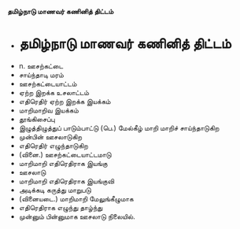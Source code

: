 **தமிழ்நாடு மாணவர் கணினித் திட்டம்**
- # தமிழ்நாடு மாணவர் கணினித் திட்டம்
- n. ஊசற்கட்டை
- சாய்ந்தாடி மரம்
- ஊசற்கட்டையாட்டம்
- ஏற்ற இறக்க உசலாட்டம்
- எதிரெதிர் ஏற்ற இறக்க இயக்கம்
- மாறிமாறிவ இயக்கம்
- தூங்கிசைப்பு
- இழுத்திழுத்துப் பாடும்பாட்டு (பெ.) மேல்கீழ் மாறி மாறிச் சாய்ந்தாடுகிற
- முன்பின் ஊசலாடுகிற
- எதிரெதிர் எழுந்தாடுகிற
- (வினை.) ஊசற்கட்டையாட்டமாடு
- மாறிமாறி எதிரெதிராக இயங்கு
- ஊசலாடு
- மாறிமாறி எதிரெதிராக இயங்குவி
- அடிக்கடி கருத்து மாறுபடு
- (வினையடை.) மாறிமாறி மேலுங்கீழுமாக
- எதிரெதிராக எழுந்து தாழ்ந்து
- முன்னும் பின்னுமாக ஊசலாடு நிலையில்.


